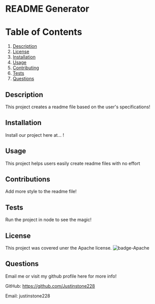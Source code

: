 
  
# README Generator

# Table of Contents
1. [Description](#description)
2. [License](#license)
3. [Installation](#installation)
4. [Usage](#usage)
5. [Contributing](#contributing)
6. [Tests](#tests)
7. [Questions](#questions)

## Description
This project creates a readme file based on the user's specifications!

## Installation
Install our project here at... !

## Usage
This project helps users easily create readme files with no effort

## Contributions
Add more style to the readme file!

## Tests
Run the project in node to see the magic!

## License
This project was covered uner the Apache license.
<img src="https://img.shields.io/badge/license-Apache-red" alt="badge-Apache" />

## Questions
Email me or visit my github profile here for more info!

GitHub: https://github.com/Justinstone228

Email: justinstone228